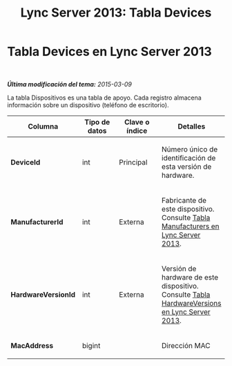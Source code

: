 ﻿---
title: 'Lync Server 2013: Tabla Devices'
TOCTitle: Tabla Devices
ms:assetid: 532e2280-4bbc-4a6c-93da-45d9f80a30a0
ms:mtpsurl: https://technet.microsoft.com/es-es/library/Gg398351(v=OCS.15)
ms:contentKeyID: 48275273
ms.date: 01/07/2017
mtps_version: v=OCS.15
ms.translationtype: HT
---

# Tabla Devices en Lync Server 2013

 

_**Última modificación del tema:** 2015-03-09_

La tabla Dispositivos es una tabla de apoyo. Cada registro almacena información sobre un dispositivo (teléfono de escritorio).


<table>
<colgroup>
<col style="width: 25%" />
<col style="width: 25%" />
<col style="width: 25%" />
<col style="width: 25%" />
</colgroup>
<thead>
<tr class="header">
<th>Columna</th>
<th>Tipo de datos</th>
<th>Clave o índice</th>
<th>Detalles</th>
</tr>
</thead>
<tbody>
<tr class="odd">
<td><p><strong>DeviceId</strong></p></td>
<td><p>int</p></td>
<td><p>Principal</p></td>
<td><p>Número único de identificación de esta versión de hardware.</p></td>
</tr>
<tr class="even">
<td><p><strong>ManufacturerId</strong></p></td>
<td><p>int</p></td>
<td><p>Externa</p></td>
<td><p>Fabricante de este dispositivo. Consulte <a href="lync-server-2013-manufacturers-table.md">Tabla Manufacturers en Lync Server 2013</a>.</p></td>
</tr>
<tr class="odd">
<td><p><strong>HardwareVersionId</strong></p></td>
<td><p>int</p></td>
<td><p>Externa</p></td>
<td><p>Versión de hardware de este dispositivo. Consulte <a href="lync-server-2013-hardwareversions-table.md">Tabla HardwareVersions en Lync Server 2013</a>.</p></td>
</tr>
<tr class="even">
<td><p><strong>MacAddress</strong></p></td>
<td><p>bigint</p></td>
<td><p></p></td>
<td><p>Dirección MAC</p></td>
</tr>
</tbody>
</table>

